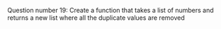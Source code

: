 Question number 19:
Create a function that takes a list of numbers and returns a new list where all the duplicate values are removed
